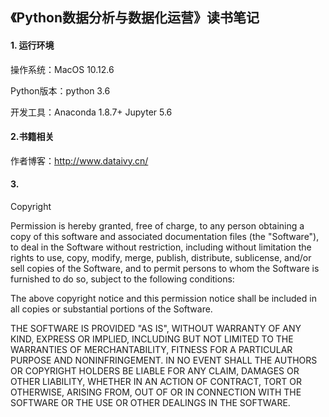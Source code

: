 ## 《Python数据分析与数据化运营》读书笔记
#### 1. 运行环境
操作系统：MacOS 10.12.6

Python版本：python 3.6

开发工具：Anaconda 1.8.7+ Jupyter 5.6

#### 2.书籍相关
作者博客：http://www.dataivy.cn/

#### 3.
Copyright <YEAR> <COPYRIGHT HOLDER>

Permission is hereby granted, free of charge, to any person obtaining a copy of this software and associated documentation files (the "Software"), to deal in the Software without restriction, including without limitation the rights to use, copy, modify, merge, publish, distribute, sublicense, and/or sell copies of the Software, and to permit persons to whom the Software is furnished to do so, subject to the following conditions:

The above copyright notice and this permission notice shall be included in all copies or substantial portions of the Software.

THE SOFTWARE IS PROVIDED "AS IS", WITHOUT WARRANTY OF ANY KIND, EXPRESS OR IMPLIED, INCLUDING BUT NOT LIMITED TO THE WARRANTIES OF MERCHANTABILITY, FITNESS FOR A PARTICULAR PURPOSE AND NONINFRINGEMENT. IN NO EVENT SHALL THE AUTHORS OR COPYRIGHT HOLDERS BE LIABLE FOR ANY CLAIM, DAMAGES OR OTHER LIABILITY, WHETHER IN AN ACTION OF CONTRACT, TORT OR OTHERWISE, ARISING FROM, OUT OF OR IN CONNECTION WITH THE SOFTWARE OR THE USE OR OTHER DEALINGS IN THE SOFTWARE.


